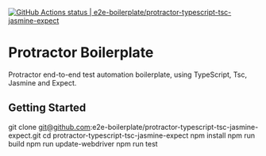 [![GitHub Actions status | e2e-boilerplate/protractor-typescript-tsc-jasmine-expect](https://github.com/e2e-boilerplate/protractor-typescript-tsc-jasmine-expect/workflows/protractor-typescript-tsc-jasmine-expect/badge.svg)](https://github.com/e2e-boilerplate/protractor-typescript-tsc-jasmine-expect/actions?workflow=protractor-typescript-tsc-jasmine-expect)

# Protractor Boilerplate

Protractor end-to-end test automation boilerplate, using TypeScript, Tsc, Jasmine and Expect.

## Getting Started

git clone git@github.com:e2e-boilerplate/protractor-typescript-tsc-jasmine-expect.git
cd protractor-typescript-tsc-jasmine-expect
npm install
npm run build
npm run update-webdriver
npm run test
